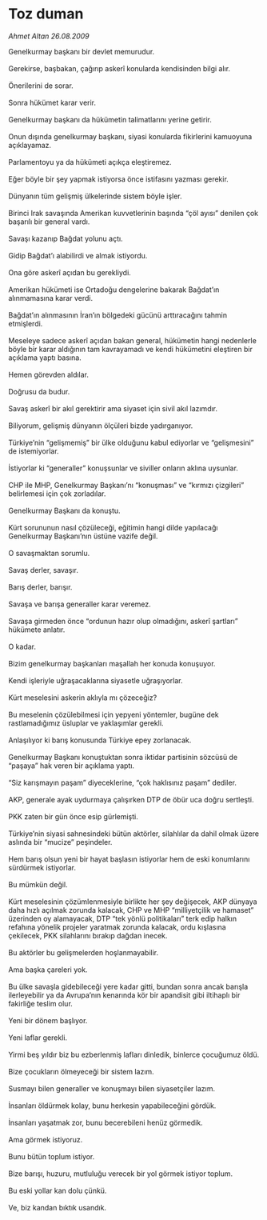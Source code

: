 # Toz duman

*Ahmet Altan 26.08.2009*

<div class="taraf_structure_2col_1zq">
<div class="margen_n">



 <p>Genelkurmay başkanı bir devlet memurudur. <br/><br/>Gerekirse, başbakan, çağırıp askerî konularda kendisinden bilgi alır. <br/><br/>Önerilerini de sorar. <br/><br/>Sonra hükümet karar verir. <br/><br/>Genelkurmay başkanı da hükümetin talimatlarını yerine getirir. <br/><br/>Onun dışında genelkurmay başkanı, siyasi konularda fikirlerini kamuoyuna açıklayamaz. <br/><br/>Parlamentoyu ya da hükümeti açıkça eleştiremez. <br/><br/>Eğer böyle bir şey yapmak istiyorsa önce istifasını yazması gerekir. <br/><br/>Dünyanın tüm gelişmiş ülkelerinde sistem böyle işler. <br/><br/>Birinci Irak savaşında Amerikan kuvvetlerinin başında “çöl ayısı” denilen çok başarılı bir general vardı. <br/><br/>Savaşı kazanıp Bağdat yolunu açtı. <br/><br/>Gidip Bağdat’ı alabilirdi ve almak istiyordu. <br/><br/>Ona göre askerî açıdan bu gerekliydi. <br/><br/>Amerikan hükümeti ise Ortadoğu dengelerine bakarak Bağdat’ın alınmamasına karar verdi. <br/><br/>Bağdat’ın alınmasının İran’ın bölgedeki gücünü arttıracağını tahmin etmişlerdi. <br/><br/>Meseleye sadece askerî açıdan bakan general, hükümetin hangi nedenlerle böyle bir karar aldığının tam kavrayamadı ve kendi hükümetini eleştiren bir açıklama yaptı basına. <br/><br/>Hemen görevden aldılar. <br/><br/>Doğrusu da budur. <br/><br/>Savaş askerî bir akıl gerektirir ama siyaset için sivil akıl lazımdır. <br/><br/>Biliyorum, gelişmiş dünyanın ölçüleri bizde yadırganıyor. <br/><br/>Türkiye’nin “gelişmemiş” bir ülke olduğunu kabul ediyorlar ve “gelişmesini” de istemiyorlar. <br/><br/>İstiyorlar ki “generaller” konuşsunlar ve siviller onların aklına uysunlar. <br/><br/>CHP ile MHP, Genelkurmay Başkanı’nı “konuşması” ve “kırmızı çizgileri” belirlemesi için çok zorladılar. <br/><br/>Genelkurmay Başkanı da konuştu. <br/><br/>Kürt sorununun nasıl çözüleceği, eğitimin hangi dilde yapılacağı Genelkurmay Başkanı’nın üstüne vazife değil. <br/><br/>O savaşmaktan sorumlu. <br/><br/>Savaş derler, savaşır. <br/><br/>Barış derler, barışır. <br/><br/>Savaşa ve barışa generaller karar veremez. <br/><br/>Savaşa girmeden önce “ordunun hazır olup olmadığını, askerî şartları” hükümete anlatır. <br/><br/>O kadar. <br/><br/>Bizim genelkurmay başkanları maşallah her konuda konuşuyor. <br/><br/>Kendi işleriyle uğraşacaklarına siyasetle uğraşıyorlar. <br/><br/>Kürt meselesini askerin aklıyla mı çözeceğiz? <br/><br/>Bu meselenin çözülebilmesi için yepyeni yöntemler, bugüne dek rastlamadığımız üsluplar ve yaklaşımlar gerekli. <br/><br/>Anlaşılıyor ki barış konusunda Türkiye epey zorlanacak. <br/><br/>Genelkurmay Başkanı konuştuktan sonra iktidar partisinin sözcüsü de “paşaya” hak veren bir açıklama yaptı. <br/><br/>“Siz karışmayın paşam” diyeceklerine, “çok haklısınız paşam” dediler. <br/><br/>AKP, generale ayak uydurmaya çalışırken DTP de öbür uca doğru sertleşti. <br/><br/>PKK zaten bir gün önce esip gürlemişti. <br/><br/>Türkiye’nin siyasi sahnesindeki bütün aktörler, silahlılar da dahil olmak üzere aslında bir “mucize” peşindeler. <br/><br/>Hem barış olsun yeni bir hayat başlasın istiyorlar hem de eski konumlarını sürdürmek istiyorlar. <br/><br/>Bu mümkün değil. <br/><br/>Kürt meselesinin çözümlenmesiyle birlikte her şey değişecek, AKP dünyaya daha hızlı açılmak zorunda kalacak, CHP ve MHP “milliyetçilik ve hamaset” üzerinden oy alamayacak, DTP “tek yönlü politikaları” terk edip halkın refahına yönelik projeler yaratmak zorunda kalacak, ordu kışlasına çekilecek, PKK silahlarını bırakıp dağdan inecek. <br/><br/>Bu aktörler bu gelişmelerden hoşlanmayabilir. <br/><br/>Ama başka çareleri yok. <br/><br/>Bu ülke savaşla gidebileceği yere kadar gitti, bundan sonra ancak barışla ilerleyebilir ya da Avrupa’nın kenarında kör bir apandisit gibi iltihaplı bir fakirliğe teslim olur. <br/><br/>Yeni bir dönem başlıyor. <br/><br/>Yeni laflar gerekli. <br/><br/>Yirmi beş yıldır biz bu ezberlenmiş lafları dinledik, binlerce çocuğumuz öldü. <br/><br/>Bize çocukların ölmeyeceği bir sistem lazım. <br/><br/>Susmayı bilen generaller ve konuşmayı bilen siyasetçiler lazım. <br/><br/>İnsanları öldürmek kolay, bunu herkesin yapabileceğini gördük. <br/><br/>İnsanları yaşatmak zor, bunu becerebileni henüz görmedik. <br/><br/>Ama görmek istiyoruz. <br/><br/>Bunu bütün toplum istiyor. <br/><br/>Bize barışı, huzuru, mutluluğu verecek bir yol görmek istiyor toplum. <br/><br/>Bu eski yollar kan dolu çünkü.<br/><br/>Ve, biz kandan bıktık usandık.</p>
<br/>
<br/>
<br/>



<br/>


<div id="taraf_not">
</div>

</div>


</div>
